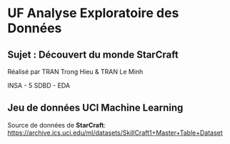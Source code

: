 # UF Analyse Exploratoire des Données

## Sujet : Découvert du monde StarCraft

Réalisé par TRAN Trong Hieu & TRAN Le Minh

INSA - 5 SDBD - EDA


## Jeu de données UCI Machine Learning 

Source de données de **StarCraft**:  https://archive.ics.uci.edu/ml/datasets/SkillCraft1+Master+Table+Dataset 

